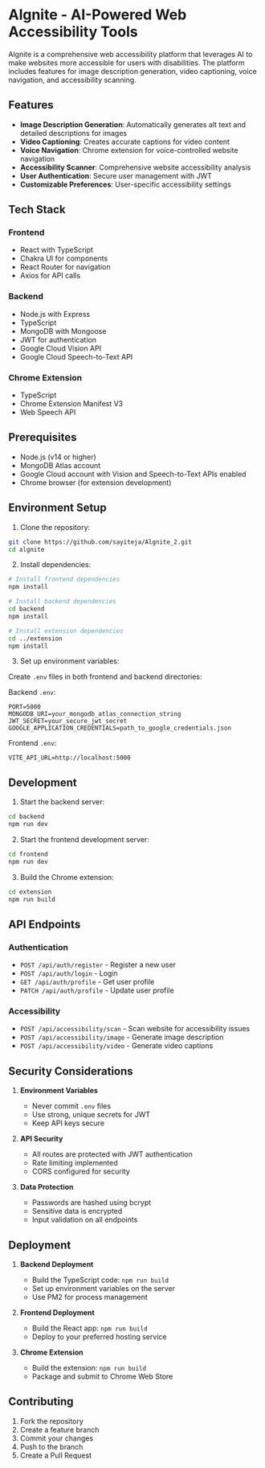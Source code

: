 # Algnite - AI-Powered Web Accessibility Tools

Algnite is a comprehensive web accessibility platform that leverages AI to make websites more accessible for users with disabilities. The platform includes features for image description generation, video captioning, voice navigation, and accessibility scanning.

## Features

- **Image Description Generation**: Automatically generates alt text and detailed descriptions for images
- **Video Captioning**: Creates accurate captions for video content
- **Voice Navigation**: Chrome extension for voice-controlled website navigation
- **Accessibility Scanner**: Comprehensive website accessibility analysis
- **User Authentication**: Secure user management with JWT
- **Customizable Preferences**: User-specific accessibility settings

## Tech Stack

### Frontend
- React with TypeScript
- Chakra UI for components
- React Router for navigation
- Axios for API calls

### Backend
- Node.js with Express
- TypeScript
- MongoDB with Mongoose
- JWT for authentication
- Google Cloud Vision API
- Google Cloud Speech-to-Text API

### Chrome Extension
- TypeScript
- Chrome Extension Manifest V3
- Web Speech API

## Prerequisites

- Node.js (v14 or higher)
- MongoDB Atlas account
- Google Cloud account with Vision and Speech-to-Text APIs enabled
- Chrome browser (for extension development)

## Environment Setup

1. Clone the repository:
```bash
git clone https://github.com/sayiteja/Algnite_2.git
cd algnite
```

2. Install dependencies:
```bash
# Install frontend dependencies
npm install

# Install backend dependencies
cd backend
npm install

# Install extension dependencies
cd ../extension
npm install
```

3. Set up environment variables:

Create `.env` files in both frontend and backend directories:

Backend `.env`:
```
PORT=5000
MONGODB_URI=your_mongodb_atlas_connection_string
JWT_SECRET=your_secure_jwt_secret
GOOGLE_APPLICATION_CREDENTIALS=path_to_google_credentials.json
```

Frontend `.env`:
```
VITE_API_URL=http://localhost:5000
```

## Development

1. Start the backend server:
```bash
cd backend
npm run dev
```

2. Start the frontend development server:
```bash
cd frontend
npm run dev
```

3. Build the Chrome extension:
```bash
cd extension
npm run build
```

## API Endpoints

### Authentication
- `POST /api/auth/register` - Register a new user
- `POST /api/auth/login` - Login
- `GET /api/auth/profile` - Get user profile
- `PATCH /api/auth/profile` - Update user profile

### Accessibility
- `POST /api/accessibility/scan` - Scan website for accessibility issues
- `POST /api/accessibility/image` - Generate image description
- `POST /api/accessibility/video` - Generate video captions

## Security Considerations

1. **Environment Variables**
   - Never commit `.env` files
   - Use strong, unique secrets for JWT
   - Keep API keys secure

2. **API Security**
   - All routes are protected with JWT authentication
   - Rate limiting implemented
   - CORS configured for security

3. **Data Protection**
   - Passwords are hashed using bcrypt
   - Sensitive data is encrypted
   - Input validation on all endpoints

## Deployment

1. **Backend Deployment**
   - Build the TypeScript code: `npm run build`
   - Set up environment variables on the server
   - Use PM2 for process management

2. **Frontend Deployment**
   - Build the React app: `npm run build`
   - Deploy to your preferred hosting service

3. **Chrome Extension**
   - Build the extension: `npm run build`
   - Package and submit to Chrome Web Store

## Contributing

1. Fork the repository
2. Create a feature branch
3. Commit your changes
4. Push to the branch
5. Create a Pull Request

